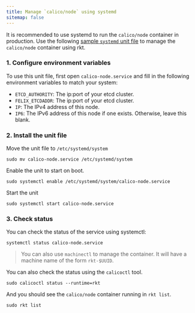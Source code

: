 ```yaml
---
title: Manage `calico/node` using systemd
sitemap: false 
---
```


It is recommended to use systemd to run the `calico/node` container in production.  Use the following [sample `systemd` unit file]({{site.baseurl}}/{{page.version}}/getting-started/rkt/vagrant/systemd/calico-node.service) to manage the `calico/node` container using rkt.

### 1. Configure environment variables
To use this unit file,  first open `calico-node.service` and fill in the following environment variables to match your system:

- `ETCD_AUTHORITY`: The ip:port of your etcd cluster.
- `FELIX_ETCDADDR`: The ip:port of your etcd cluster.
- `IP`: The IPv4 address of this node.
- `IP6`: The IPv6 address of this node if one exists.  Otherwise, leave this blank.

### 2. Install the unit file

Move the unit file to `/etc/systemd/system`

```shell
sudo mv calico-node.service /etc/systemd/system
```

Enable the unit to start on boot.

```shell
sudo systemctl enable /etc/systemd/system/calico-node.service
```

Start the unit

```shell
sudo systemctl start calico-node.service
```

### 3. Check status
You can check the status of the service using systemctl:

```shell
systemctl status calico-node.service
```
> You can also use `machinectl` to manage the container.  It will have a machine name of the form `rkt-$UUID`.

You can also check the status using the `calicoctl` tool.

```shell
sudo calicoctl status --runtime=rkt
```

And you should see the `calico/node` container running in `rkt list`.

```shell
sudo rkt list
```
